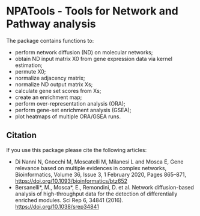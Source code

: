 # NPATools - Tools for Network and Pathway analysis

The package contains functions to:
 - perform network diffusion (ND) on molecular networks;
 - obtain ND input matrix X0 from gene expression data via kernel estimation;
 - permute X0;
 - normalize adjacency matrix;
 - normalize ND output matrix Xs;
 - calculate gene set scores from Xs;
 - create an enrichment map;
 - perform over-representation analysis (ORA);
 - perform gene-set enrichment analysis (GSEA);
 - plot heatmaps of multiple ORA/GSEA runs.
 
 ## Citation
 
 If you use this package please cite the following articles:
 - Di Nanni N, Gnocchi M, Moscatelli M, Milanesi L and Mosca E, Gene relevance based on multiple evidences in complex networks, Bioinformatics, Volume 36, Issue 3, 1 February 2020, Pages 865–871, https://doi.org/10.1093/bioinformatics/btz652
 - Bersanelli\*, M., Mosca\*, E., Remondini, D. et al. Network diffusion-based analysis of high-throughput data for the detection of differentially enriched modules. Sci Rep 6, 34841 (2016). https://doi.org/10.1038/srep34841
 
 

